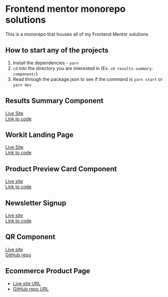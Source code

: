 # Frontend mentor monorepo solutions

This is a monorepo that houses all of my Frontend Mentor solutions

## How to start any of the projects

1. Install the dependencies - `yarn`
2. `cd` into the directory you are interested in (Ex. `cd results-summary-component/`)
3. Read through the package.json to see if the command is `yarn start` or `yarn dev`

## Results Summary Component

[Live Site](https://jw-results-summary-component-solution.netlify.app/)<br>
[Link to code](https://github.com/jdwilkin4/frontend-mentor-monorepo-challenges/tree/main/results-summary-component)

## Workit Landing Page

[Live Site](https://jw-workit-landing-page-solution.netlify.app/)<br>
[Link to code](https://github.com/jdwilkin4/frontend-mentor-monorepo-challenges/tree/main/workit-landing-page)

## Product Preview Card Component

[Live site](https://candid-eclair-7902c2.netlify.app/)<br>
[Link to code](https://github.com/jdwilkin4/frontend-mentor-monorepo-challenges/tree/main/product-preview-card-component)

## Newsletter Signup

[Live site](https://newsletter-signup-project.netlify.app/)<br>
[Link to code](https://github.com/jdwilkin4/frontend-mentor-monorepo-challenges/tree/main/newsletter-signup)

## QR Component

[Live site](https://classy-druid-be5091.netlify.app/)<br>
[GitHub repo](https://github.com/jdwilkin4/frontend-mentor-monorepo-challenges/tree/main/qr-code-component-main)

## Ecommerce Product Page

- [Live site URL](https://ecommerce-app-frontend-mentor.netlify.app/)<br>
- [GitHub repo URL](https://github.com/jdwilkin4/frontend-mentor-monorepo-challenges/tree/main/ecommerce-project-page-main)

